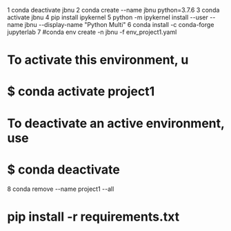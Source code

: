 



1	conda deactivate jbnu
2	conda create --name jbnu python=3.7.6
3	conda activate jbnu 
4	pip install ipykernel
5	python -m ipykernel install --user --name jbnu --display-name "Python Multi"
6	conda install -c conda-forge jupyterlab
7 #conda env create -n jbnu -f env_project1.yaml
  
#
# To activate this environment, u
#
#     $ conda activate project1
#
# To deactivate an active environment, use
#
#     $ conda deactivate

8   conda remove --name project1 --all

# pip install -r requirements.txt
